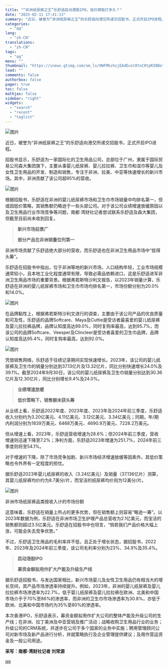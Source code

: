 ```yaml
---
title: "“非洲纸尿裤之王”乐舒适启动港股IPO，低价牌能打多久？"
date: "2025-02-11 17:41:13"
summary: "近日，被誉为“非洲纸尿裤之王”的乐舒适向港交所递交招股书，正式开启IPO进程。招股书显示，乐舒适为一..."
categories:
  - "qq"
lang:
  - "zh-CN"
translations:
  - "zh-CN"
tags:
  - "qq"
menu: ""
thumbnail: "https://inews.gtimg.com/om_ls/OWFMkzhzjEAdEusC0tnC0tpRZ8Botb3eHCQs8OvvK9eR8AA_640360/0"
lead: ""
comments: false
authorbox: false
pager: true
toc: false
mathjax: false
sidebar: "right"
widgets:
  - "search"
  - "recent"
  - "taglist"
---
```


![图片](https://inews.gtimg.com/om_bt/OoAmglRuZtZbwx8BkcmtTeuggbMuIAGDZ5-NtGl8law6kAA/641)

近日，被誉为“非洲纸尿裤之王”的乐舒适向港交所递交招股书，正式开启IPO进程。

招股书显示，乐舒适为一家国际化的卫生用品公司，总部位于广州，隶属于国际贸易公司森大集团旗下，主要从事婴儿纸尿裤、婴儿拉拉裤、卫生巾和湿巾等婴儿及女性卫生用品的开发、制造和销售，专注于非洲、拉美、中亚等快速增长的新兴市场。其中，非洲贡献了该公司超95%的营收。

![图片](https://inews.gtimg.com/om_bt/OLoQ0kKYPw0ZE5d6XQtpfXPXq__UM9czl8I_0bRallX6gAA/641)

根据招股书，乐舒适在非洲的婴儿纸尿裤市场和卫生巾市场销量中均排名第一，但或因低价策略，其销售额仍略逊于一些头部公司。对于该公司业绩增速放缓原因以及卫生用品行业市场竞争等问题，南都·湾财社记者尝试联系乐舒适及森大集团，但截至目前尚未收到回复。

> **新兴市场前景广**
> 
> **部分产品在非洲销量位列第一**

非洲市场贡献了乐舒适绝大部分的营收，而乐舒适也在非洲卫生用品市场中“拔得头筹”。

乐舒适在招股书中指出，位于非洲等地的新兴市场，人口结构年轻，工业市场规模通常较小，且本地工业化程度通常有限，导致必需品依赖进口，这是乐舒适进军非洲卫生用品市场的重要背景。根据弗若斯特沙利文报告，以2023年销量计算，乐舒适在非洲的婴儿纸尿裤市场和卫生巾市场均排名第一，市场份额分别为20.0%和14.0%。

![图片](https://inews.gtimg.com/om_bt/OdOAIMgdD-T153f3ADWMT8HqC_li251p5t6CSBTs4qeogAA/641)

在品牌黏性上，根据弗若斯特沙利文进行的调查，主要由于该公司产品的优良质量和可及性，乐舒适的品牌Softcare、Maya及Cuttie是受访者最喜爱的婴儿纸尿裤及婴儿拉拉裤品牌，品牌认知度高达89.0%，同时复购率最高，达到95.7%，而该公司的品牌Softcare、Veesper及Clincleer是受访者喜爱的卫生巾品牌，品牌认知度高达95.4%，同时复购率最高，达到92.0%。

![图片](https://inews.gtimg.com/om_bt/OqrtxgIjq9_gKfk6l5MOBldgHY_pLLW89OAPG38Nl7VwgAA/641)

凭借销售网络，乐舒适于往绩记录期间实现快速增长。2023年，该公司的婴儿纸尿裤及卫生巾的销量分别达到37.13亿片及13.32亿片，同比分别快速增长24.0%及39.1%。截至2024年9月30日，该公司的婴儿纸尿裤及卫生巾销量分别达到30.36亿片及12.30亿片，同比分别增长9.4%及24.0%。

> **业绩增速放缓**
> 
> **低价策略下，销售额未获头筹**

从业绩上看，乐舒适2022年度、2023年度、2023年及2024年前三季度，乐舒适收入分别约为3.20亿美元、4.11亿美元、3.12亿美元、3.34亿美元；同期，年/期内利润分别为1839万美元、6468万美元、4690.9万美元、7228.2万美元。

但从增速上看，2023年，乐舒适营收增速为28.6%；但2024年前三季度，营收增速则迅速下降至7.2%；净利方面，乐舒适2023年增速为251.7%，2024年前三季度则将至54.1%。

对于增速的下降，除了市场竞争加剧、新兴市场经济增速放缓等因素外，其低价策略也令外界有一定程度的担忧。

据乐舒适2023年婴儿纸尿裤的收入（3.24亿美元）及销量（37.136亿片）测算，其婴儿纸尿裤均价约为8.7美分/片，而宝洁的纸尿裤均价则为12美分/片。

![图片](https://inews.gtimg.com/om_bt/Ow-LNUSpB7Ypq54OZJkkhWE5OBltBUlWnpoWstobl-aKYAA/641)

非洲市场纸尿裤品类按收入计的市场份额

这意味着，乐舒适在销量上所占的更多优势，但在销售额上则容易“略逊一筹”。以2023年数据为例，乐舒适在非洲市场卫生护理产品总营收为2.1亿美元，而宝洁的销售额则超过3.5亿美元。乐舒适在招股书中也坦言，“倘若我们产品价格大幅上涨，可能会失去竞争优势。”

不过，乐舒适卫生用品的毛利率并不低，且正处于增长状态，据招股书，2022年、2023年及2024年前三季度，该公司毛利率分别为23%、34.9%及35.4%。

> **启动港股IPO**
> 
> **募资金额拟用作扩大产能及升级生产线**

据乐舒适招股书，与发达国家相比，新兴市场婴儿及女性卫生用品仍有相当大的增长空间，其产品市场渗透率持续提升。例如，2023年，非洲的婴儿纸尿裤及婴儿拉拉裤市场渗透率为22.7%，低于婴儿纸尿裤及婴儿拉拉裤在欧洲、北美和中国市场介乎于70%至86%的渗透率，而非洲的卫生巾市场渗透率为30.8%，亦低于欧洲、北美和中国市场约为35%至80%的渗透率。

本次香港IPO，乐舒适表示，募资金额拟用作扩大公司的整体产能及升级公司的生产线；在非洲、拉丁美洲及中亚营销及推广活动；战略收购卫生用品行业的业务；升级公司的CRM系统，并逐步在公司于多个国家的业务中实施；聘用管理顾问公司对新市场及新产品进行分析，并就策略执行及企业管理提供建议；及用作营运资金及一般公司用途。

**采写：南都·湾财社记者 刘常源**

[qq](https://new.qq.com/rain/a/20250211A06W1T00)

